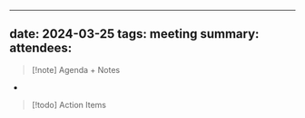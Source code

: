 
---
date: 2024-03-25
tags: meeting
summary: 
attendees: 
---

> [!note] Agenda + Notes
> 

- 

> [!todo] Action Items

